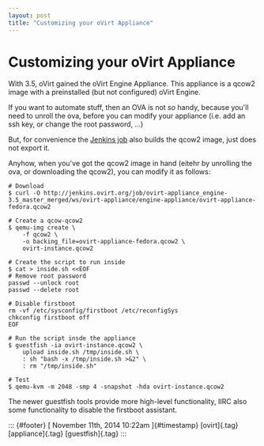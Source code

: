 ```yaml
---
layout: post
title: "Customizing your oVirt Appliance"
---
```



Customizing your oVirt Appliance
================================

With 3.5, oVirt gained the oVirt Engine Appliance. This appliance is a
qcow2 image with a preinstalled (but not configured) oVirt Engine.

If you want to automate stuff, then an OVA is not *so* handy, because
you'll need to unroll the ova, before you can modify your appliance
(i.e. add an ssh key, or change the root password, ...)

But, for convenience the [Jenkins
job](http://jenkins.ovirt.org/job/ovirt-appliance_engine-3.5_master_merged/)
also builds the qcow2 image, just does not export it.

Anyhow, when you've got the qcow2 image in hand (eitehr by unrolling the
ova, or downloading the qcow2), you can modify it as follows:

    # Download
    $ curl -O http://jenkins.ovirt.org/job/ovirt-appliance_engine-3.5_master_merged/ws/ovirt-appliance/engine-appliance/ovirt-appliance-fedora.qcow2

    # Create a qcow-qcow2
    $ qemu-img create \
        -f qcow2 \
        -o backing_file=ovirt-appliance-fedora.qcow2 \
        ovirt-instance.qcow2

    # Create the script to run inside
    $ cat > inside.sh <<EOF
    # Remove root password
    passwd --unlock root
    passwd --delete root

    # Disable firstboot
    rm -vf /etc/sysconfig/firstboot /etc/reconfigSys
    chkconfig firstboot off
    EOF

    # Run the script insde the appliance
    $ guestfish -ia ovirt-instance.qcow2 \
        upload inside.sh /tmp/inside.sh \
        : sh "bash -x /tmp/inside.sh >&2" \
        : rm "/tmp/inside.sh"

    # Test
    $ qemu-kvm -m 2048 -smp 4 -snapshot -hda ovirt-instance.qcow2

The newer guestfish tools provide more high-level functionality, IIRC
also some functionality to disable the firstboot assistant.

::: {#footer}
[ November 11th, 2014 10:22am ]{#timestamp} [ovirt]{.tag}
[appliance]{.tag} [guestfish]{.tag}
:::
